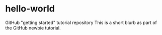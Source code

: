 # hello-world
GitHub "getting started" tutorial repository
This is a short blurb as part of the GitHub newbie tutorial.
